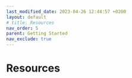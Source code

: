 ```yaml
---
last_modified_date: 2023-04-26 12:44:57 +0200
layout: default
# title: Resources
nav_order: 5
parent: Getting Started
nav_exclude: true
---
```


# Resources
